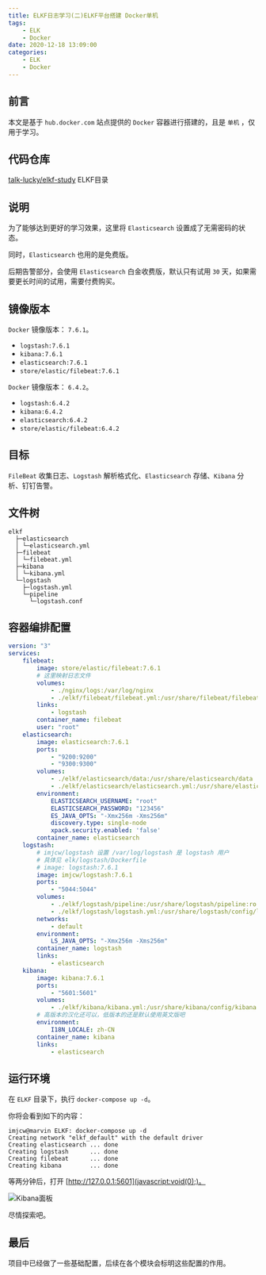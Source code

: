 ```yaml
---
title: ELKF日志学习(二)ELKF平台搭建 Docker单机
tags:
    - ELK
    - Docker
date: 2020-12-18 13:09:00
categories:
    - ELK
    - Docker
---
```


## 前言

本文是基于 `hub.docker.com` 站点提供的 `Docker` 容器进行搭建的，且是 `单机` ，仅用于学习。

## 代码仓库

[talk-lucky/elkf-study](https://gitee.com/talk-lucky/elkf-study) ELKF目录

## 说明

为了能够达到更好的学习效果，这里将 `Elasticsearch` 设置成了无需密码的状态。

同时，`Elasticsearch` 也用的是免费版。

后期告警部分，会使用 `Elasticsearch` 白金收费版，默认只有试用 `30` 天，如果需要更长时间的试用，需要付费购买。

## 镜像版本

`Docker` 镜像版本： `7.6.1`。

- `logstash:7.6.1`
- `kibana:7.6.1`
- `elasticsearch:7.6.1`
- `store/elastic/filebeat:7.6.1`

`Docker` 镜像版本： `6.4.2`。

- `logstash:6.4.2`
- `kibana:6.4.2`
- `elasticsearch:6.4.2`
- `store/elastic/filebeat:6.4.2`

## 目标

`FileBeat` 收集日志、`Logstash` 解析格式化、`Elasticsearch` 存储、`Kibana` 分析、钉钉告警。

## 文件树

```
elkf
  ├─elasticsearch
  │ └─elasticsearch.yml
  ├─filebeat
  │ └─filebeat.yml
  ├─kibana
  │ └─kibana.yml
  └─logstash
    ├─logstash.yml
    └─pipeline
      └─logstash.conf
```

## 容器编排配置

```yaml
version: "3"
services:
    filebeat:
        image: store/elastic/filebeat:7.6.1
        # 这里映射日志文件
        volumes:
            - ./nginx/logs:/var/log/nginx
            - ./elkf/filebeat/filebeat.yml:/usr/share/filebeat/filebeat.yml:ro
        links:
            - logstash
        container_name: filebeat
        user: "root"
    elasticsearch:
        image: elasticsearch:7.6.1
        ports: 
            - "9200:9200"
            - "9300:9300"
        volumes:
            - ./elkf/elasticsearch/data:/usr/share/elasticsearch/data
            - ./elkf/elasticsearch/elasticsearch.yml:/usr/share/elasticsearch/config/elasticsearch.yml:ro
        environment:
            ELASTICSEARCH_USERNAME: "root"
            ELASTICSEARCH_PASSWORD: "123456"
            ES_JAVA_OPTS: "-Xmx256m -Xms256m"
            discovery.type: single-node
            xpack.security.enabled: 'false'
        container_name: elasticsearch
    logstash:
        # imjcw/logstash 设置 /var/log/logstash 是 logstash 用户
        # 具体见 elk/logstash/Dockerfile
        # image: logstash:7.6.1
        image: imjcw/logstash:7.6.1
        ports: 
            - "5044:5044"
        volumes:
            - ./elkf/logstash/pipeline:/usr/share/logstash/pipeline:ro
            - ./elkf/logstash/logstash.yml:/usr/share/logstash/config/logstash.yml:ro
        networks:
            - default
        environment:
            LS_JAVA_OPTS: "-Xmx256m -Xms256m"
        container_name: logstash
        links:
            - elasticsearch
    kibana:
        image: kibana:7.6.1
        ports: 
            - "5601:5601"
        volumes:
            - ./elkf/kibana/kibana.yml:/usr/share/kibana/config/kibana.yml:ro
        # 高版本的汉化还可以，低版本的还是默认使用英文版吧
        environment:
            I18N_LOCALE: zh-CN
        container_name: kibana
        links:
            - elasticsearch
```

## 运行环境

在 `ELKF` 目录下，执行 `docker-compose up -d`。

你将会看到如下的内容：

```
imjcw@marvin ELKF: docker-compose up -d
Creating network "elkf_default" with the default driver
Creating elasticsearch ... done
Creating logstash      ... done
Creating filebeat      ... done
Creating kibana        ... done
```

等两分钟后，打开 [http://127.0.0.1:5601](javascript:void(0);)。

![Kibana面板](/media/ELKF/image-20201124164353961.png)

尽情探索吧。

## 最后

项目中已经做了一些基础配置，后续在各个模块会标明这些配置的作用。

